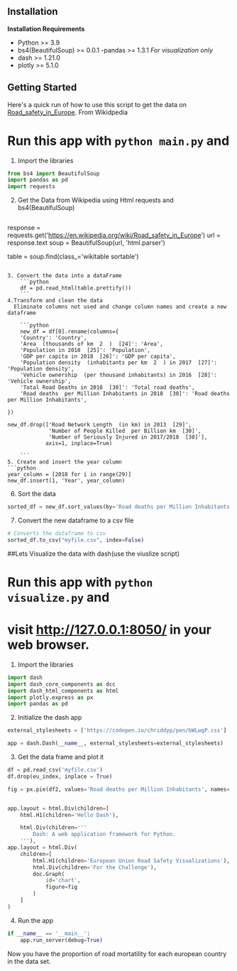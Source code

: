 
## Installation

**Installation Requirements**
- Python >= 3.9
- bs4(BeautifulSoup) >= 0.0.1
-pandas >= 1.3.1
*For visualization only*
- dash >= 1.21.0
- plotly >= 5.1.0



## Getting Started

Here's a quick run of how to use this script to get the data on 
[Road_safety_in_Europe](https://en.wikipedia.org/wiki/Road_safety_in_Europe). From Wikidpedia
# Run this app with `python main.py` and

1. Import the libraries
  ```python
  from bs4 import BeautifulSoup
  import pandas as pd
  import requests

  ```

2. Get the Data from Wikipedia using Html requests and bs4(BeautifulSoup)
	```python
response = requests.get('https://en.wikipedia.org/wiki/Road_safety_in_Europe')
url = response.text
soup = BeautifulSoup(url, 'html.parser')

table = soup.find(class_='wikitable sortable')

```

3. Convert the data into a dataFrame
	```python
	df = pd.read_html(table.prettify())			
	```
4.Transform and clean the data 
  Eliminate columns not used and change column names and create a new dataframe

	```python
  	new_df = df[0].rename(columns={
    'Country': 'Country',
    'Area  (thousands of km  2  )  [24]': 'Area',
    'Population in 2018  [25]': 'Population',
    'GDP per capita in 2018  [26]': 'GDP per capita',
    'Population density  (inhabitants per km  2  ) in 2017  [27]': 'Population density',
    'Vehicle ownership  (per thousand inhabitants) in 2016  [28]': 'Vehicle ownership',
    'Total Road Deaths in 2018  [30]': 'Total road deaths',
    'Road deaths  per Million Inhabitants in 2018  [30]': 'Road deaths per Million Inhabitants',

})

new_df.drop(['Road Network Length  (in km) in 2013  [29]',
             'Number of People Killed  per Billion km  [30]',
             'Number of Seriously Injured in 2017/2018  [30]'],
            axis=1, inplace=True)
			
	```
5. Create and insert the year column
```python
year_column = [2018 for i in range(29)]
new_df.insert(1, 'Year', year_column)
```

6. Sort the data
```python
sorted_df = new_df.sort_values(by='Road deaths per Million Inhabitants')


```

7. Convert the new dataframe to a csv file
```python
# Converts the dataframe to csv
sorted_df.to_csv("myfile.csv", index=False)
```

##Lets Visualize the data with dash(use the viuslize script)

# Run this app with `python visualize.py` and
# visit http://127.0.0.1:8050/ in your web browser.

1. Import the libraries
```python
import dash
import dash_core_components as dcc
import dash_html_components as html
import plotly.express as px
import pandas as pd
```

2. Initialize the dash app
```python
external_stylesheets = ['https://codepen.io/chriddyp/pen/bWLwgP.css']

app = dash.Dash(__name__, external_stylesheets=external_stylesheets)
```

3. Get the data frame and plot it
```python
df = pd.read_csv('myfile.csv')
df.drop(eu_index, inplace = True)

fig = px.pie(df2, values='Road deaths per Million Inhabitants', names='Country', title='Road deaths per Million Inhabitants')


app.layout = html.Div(children=[
    html.H1(children='Hello Dash'),

    html.Div(children='''
        Dash: A web application framework for Python.
    '''),
app.layout = html.Div(
    children=[
        html.H1(children='European Union Road Safety Visualizations'),
        html.Div(children='For the Challenge'),
        doc.Graph(
            id='chart',
            figure=fig
        )
    ]
)
```

4. Run the app
```python
if __name__ == '__main__':
    app.run_server(debug=True)
```

Now you have the proportion of road mortatility for each european country in the data set.